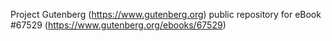 Project Gutenberg (https://www.gutenberg.org) public repository for
eBook #67529 (https://www.gutenberg.org/ebooks/67529)
